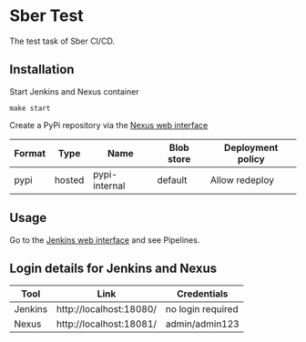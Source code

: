# Sber Test

The test task of Sber CI/CD.

## Installation

Start Jenkins and Nexus container
```shell
make start
```

Create a PyPi repository via the [Nexus web interface](http://localhost:18081/)

 Format | Type | Name |Blob store | Deployment policy |
| ------------- | ------------- | ------------- | ------------- | ------------- |
pypi | hosted | pypi-internal | default | Allow redeploy |


## Usage
Go to the [Jenkins web interface](http://localhost:18080/) and see Pipelines.


## Login details for Jenkins and Nexus

| Tool | Link | Credentials |
| ------------- | ------------- | ------------- |
| Jenkins | http://localhost:18080/ | no login required |
| Nexus | http://localhost:18081/ | admin/admin123 |